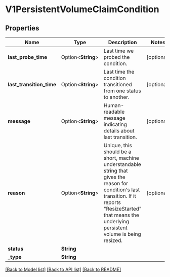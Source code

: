# V1PersistentVolumeClaimCondition

## Properties

Name | Type | Description | Notes
------------ | ------------- | ------------- | -------------
**last_probe_time** | Option<**String**> | Last time we probed the condition. | [optional]
**last_transition_time** | Option<**String**> | Last time the condition transitioned from one status to another. | [optional]
**message** | Option<**String**> | Human-readable message indicating details about last transition. | [optional]
**reason** | Option<**String**> | Unique, this should be a short, machine understandable string that gives the reason for condition's last transition. If it reports \"ResizeStarted\" that means the underlying persistent volume is being resized. | [optional]
**status** | **String** |  | 
**_type** | **String** |  | 

[[Back to Model list]](../README.md#documentation-for-models) [[Back to API list]](../README.md#documentation-for-api-endpoints) [[Back to README]](../README.md)


